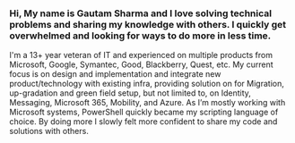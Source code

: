 ### Hi, My name is Gautam Sharma and I love solving technical problems and sharing my knowledge with others. I quickly get overwhelmed and looking for ways to do more in less time.
I'm a 13+ year veteran of IT and experienced on multiple products from Microsoft, Google, Symantec, Good, Blackberry, Quest, etc. My current focus is on design and implementation and integrate new product/technology with existing infra, providing solution on for Migration, up-gradation and green field setup, but not limited to, on Identity, Messaging, Microsoft 365, Mobility, and Azure. 
As I’m mostly working with Microsoft systems, PowerShell quickly became my scripting language of choice. By doing more I slowly felt more confident to share my code and solutions with others.

<!--
👋
**ergautamsharma/ergautamsharma** is a ✨ _special_ ✨ repository because its `README.md` (this file) appears on your GitHub profile.

Here are some ideas to get you started:

- 🔭 I’m currently working on ...
- 🌱 I’m currently learning ...
- 👯 I’m looking to collaborate on ...
- 🤔 I’m looking for help with ...
- 💬 Ask me about ...
- 📫 How to reach me: ...
- 😄 Pronouns: ...
- ⚡ Fun fact: ...
-->
